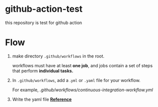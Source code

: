 # github-action-test
this repository is test for github action

# Flow
1. make directory `.github/workflows` in the root.

    workflows must have at least **one job**, and jobs contain a set of steps that perform **individual tasks.**

2. In `.github/workflows`, add a .`yml` or `.yaml` file for your workflow. 

   For example, _.github/workflows/continuous-integration-workflow.yml_

3. Write the yaml file [**Reference**](https://help.github.com/en/actions/automating-your-workflow-with-github-actions/workflow-syntax-for-github-actions#on)

